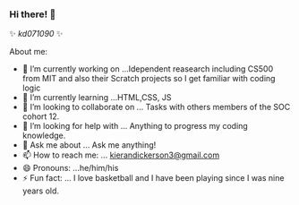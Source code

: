 ### Hi there! 👋

 ✨ _kd071090_ ✨ 

About me:

- 🔭 I’m currently working on ...Idependent reasearch including  CS500 from MIT and also their Scratch projects so I get familiar with coding logic
- 🌱 I’m currently learning ...HTML,CSS, JS
- 👯 I’m looking to collaborate on ... Tasks with others members of the SOC cohort 12.
- 🤔 I’m looking for help with ... Anything to progress my coding knowledge.
- 💬 Ask me about ... Ask me anything!
- 📫 How to reach me: ... kierandickerson3@gmail.com
- 😄 Pronouns: ...he/him/his
- ⚡ Fun fact: ... I love basketball and I have been playing since I was nine years old.


